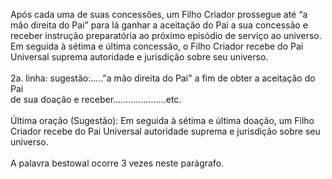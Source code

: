 ﻿Após cada uma de suas concessões, um Filho Criador prossegue até “a mão direita do Pai” para lá ganhar a aceitação do Pai a sua concessão e receber instrução preparatória ao próximo episódio de serviço ao universo. Em seguida à sétima e última concessão, o Filho Criador recebe do Pai Universal suprema autoridade e jurisdição sobre seu universo.<BR><BR>2a. linha: sugestão:....."a mão direita do Pai" a fim de obter a aceitação do Pai<BR>de sua doação e receber.....................etc.<BR><BR>Última oração (Sugestão): Em seguida à sétima e última doação, um Filho Criador recebe do Pai Universal autoridade suprema e jurisdição sobre seu universo.<BR><BR>A palavra bestowal ocorre 3 vezes neste parágrafo.